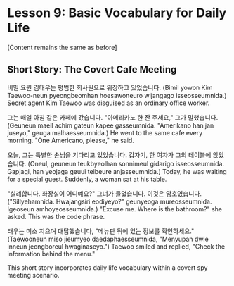 # Lesson 9: Basic Vocabulary for Daily Life

[Content remains the same as before]

## Short Story: The Covert Cafe Meeting

비밀 요원 김태우는 평범한 회사원으로 위장하고 있었습니다.
(Bimil yowon Kim Taewoo-neun pyeongbeomhan hoesawoneuro wijangago isseosseumnida.)
Secret agent Kim Taewoo was disguised as an ordinary office worker.

그는 매일 아침 같은 카페에 갔습니다. "아메리카노 한 잔 주세요," 그가 말했습니다.
(Geuneun maeil achim gateun kapee gasseumnida. "Amerikano han jan juseyo," geuga malhaesseumnida.)
He went to the same cafe every morning. "One Americano, please," he said.

오늘, 그는 특별한 손님을 기다리고 있었습니다. 갑자기, 한 여자가 그의 테이블에 앉았습니다.
(Oneul, geuneun teukbyeolhan sonnimeul gidarigo isseosseumnida. Gapjagi, han yeojaga geuui teibeure anjasseumnida.)
Today, he was waiting for a special guest. Suddenly, a woman sat at his table.

"실례합니다. 화장실이 어디예요?" 그녀가 물었습니다. 이것은 암호였습니다.
("Sillyehamnida. Hwajangsiri eodiyeyo?" geunyeoga mureosseumnida. Igeoseun amhoyeosseumnida.)
"Excuse me. Where is the bathroom?" she asked. This was the code phrase.

태우는 미소 지으며 대답했습니다, "메뉴판 뒤에 있는 정보를 확인하세요."
(Taewooneun miso jieumyeo daedaphaesseumnida, "Menyupan dwie inneun jeongboreul hwaginaseyo.")
Taewoo smiled and replied, "Check the information behind the menu."

This short story incorporates daily life vocabulary within a covert spy meeting scenario.
